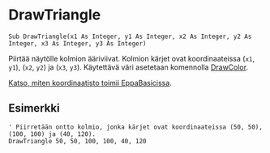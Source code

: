 <!--graphics-->
DrawTriangle
============

```eppabasic
Sub DrawTriangle(x1 As Integer, y1 As Integer, x2 As Integer, y2 As Integer, x3 As Integer, y3 As Integer)
```

Piirtää näytölle kolmion ääriviivat.
Kolmion kärjet ovat koordinaateissa (`x1`, `y1`), (`x2`, `y2`) ja (`x3`, `y3`).
Käytettävä väri asetetaan komennolla [DrawColor](manual:drawcolor).

[Katso, miten koordinaatisto toimii EppaBasicissa](manual:/coordinates).

Esimerkki
----------
```eppabasic
' Piirretään ontto kolmio, jonka kärjet ovat koordinaateissa (50, 50), (100, 100) ja (40, 120).
DrawTriangle 50, 50, 100, 100, 40, 120
```
